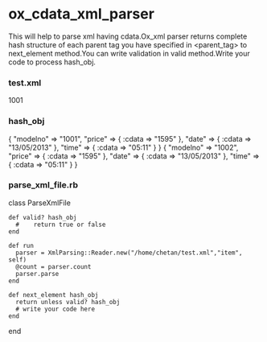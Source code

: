 ox_cdata_xml_parser
===================

This will help to parse xml having cdata.Ox_xml parser returns complete hash structure of each parent tag you have specified in <parent_tag> to next_element method.You can write validation in valid method.Write your code to process hash_obj.

### test.xml ###

  <?xml version="1.0" encoding="UTF-8"?>
  <sammple>
    <item>
      <modelno>1001</modelno>
      <price><![CDATA[1595]]></price>
      <date><![CDATA[13/05/2013]]></date>
      <time><![CDATA[05:11]]></time>
      </item>
  </sample>

### hash_obj ###

  {
    "modelno" => "1001",
    "price" => {
    :cdata => "1595"
    },
    "date" => {
    :cdata => "13/05/2013"
    },
    "time" => {
    :cdata => "05:11"
    }
  }
  {
    "modelno" => "1002",
    "price" => {
    :cdata => "1595"
    },
    "date" => {
    :cdata => "13/05/2013"
    },
    "time" => {
    :cdata => "05:11"
    }
  }



### parse_xml_file.rb ###

  class ParseXmlFile

    def valid? hash_obj
      #    return true or false
    end

    def run
      parser = XmlParsing::Reader.new("/home/chetan/test.xml","item", self)
      @count = parser.count
      parser.parse
    end

    def next_element hash_obj
      return unless valid? hash_obj
      # write your code here
    end

end
